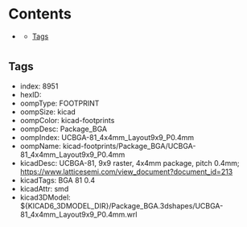 



Contents
========

* [](#)
	* [Tags](#tags)

# 

## Tags

- index: 8951
- hexID: 
- oompType: FOOTPRINT
- oompSize: kicad
- oompColor: kicad-footprints
- oompDesc: Package_BGA
- oompIndex: UCBGA-81_4x4mm_Layout9x9_P0.4mm
- oompName: kicad-footprints/Package_BGA/UCBGA-81_4x4mm_Layout9x9_P0.4mm
- kicadDesc: UCBGA-81, 9x9 raster, 4x4mm package, pitch 0.4mm; https://www.latticesemi.com/view_document?document_id=213
- kicadTags: BGA 81 0.4
- kicadAttr: smd
- kicad3DModel: ${KICAD6_3DMODEL_DIR}/Package_BGA.3dshapes/UCBGA-81_4x4mm_Layout9x9_P0.4mm.wrl
